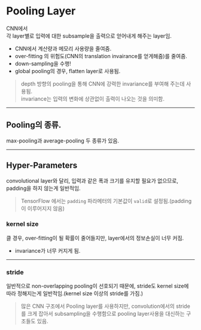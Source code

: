 # Pooling Layer

CNN에서  
각 layer별로 입력에 대한 subsample을 출력으로 얻어내게 해주는
layer임.

* CNN에서 계산량과 메모리 사용량을 줄여줌.
* over-fitting 의 위험도(CNN의 translation invairance를 얻게해줌)를 줄여줌.
* down-sampling을 수행!
* global pooling의 경우, flatten layer로 사용됨.

> depth 방향의 pooling을 통해 CNN에 강력한 invariance를 부여해 주는데 사용됨.  
> invariance는 입력의 변화에 상관없이 출력이 나오는 것을 의미함.

---

## Pooling의 종류.

max-pooling과 average-pooling 두 종류가 있음.

---

## Hyper-Parameters

convolutional layer와 달리, 입력과 같은 폭과 크기를 유지할 필요가 없으므로, padding을 하지 않는게 일반적임.

> TensorFlow 에서는 `padding` 파라메터의 기본값이  `valid`로 설정됨.(padding이 이루어지지 않음)

### kernel size

클 경우, over-fitting이 될 확률이 줄어들지만, layer에서의 정보손실이 너무 커짐.

* invariance가 너무 커지게 됨.

---

### stride

일반적으로 non-overlapping pooling이 선호되기 때문에, stride도 kernel size에 따라 정해지는게 일반적임.(kernel size 이상의 stride를 가짐.)

> 많은 CNN 구조에서 Pooling layer를 사용하지만, convolution에서의 stride를 크게 잡아서 subsampling을 수행함으로 pooling layer사용을 대신하는 구조들도 있음.
  


